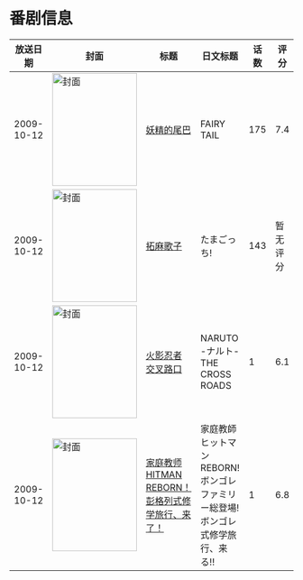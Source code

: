 # 番剧信息

|放送日期|封面|标题|日文标题|话数|评分|评分人数|
|---|---|---|---|---|---|---|
|2009-10-12|<img src="//lain.bgm.tv/pic/cover/c/33/9a/2609_3ak4F.jpg" alt="封面" style="width:150px;height:200px;object-fit:cover;">|[妖精的尾巴](https://bangumi.tv/subject/2609)|FAIRY TAIL|175|7.4|4034人评分|
|2009-10-12|<img src="//lain.bgm.tv/pic/cover/c/f9/9b/84054_jFrjJ.jpg" alt="封面" style="width:150px;height:200px;object-fit:cover;">|[拓麻歌子](https://bangumi.tv/subject/3644)|たまごっち!|143|暂无评分|少于10人评分|
|2009-10-12|<img src="//lain.bgm.tv/pic/cover/c/af/d5/235203_imI1u.jpg" alt="封面" style="width:150px;height:200px;object-fit:cover;">|[火影忍者 交叉路口](https://bangumi.tv/subject/235203)|NARUTO -ナルト- THE CROSS ROADS|1|6.1|32人评分|
|2009-10-12|<img src="//lain.bgm.tv/pic/cover/c/60/1c/18576_EAiTA.jpg" alt="封面" style="width:150px;height:200px;object-fit:cover;">|[家庭教师HITMAN REBORN！彭格列式修学旅行、来了！](https://bangumi.tv/subject/18576)|家庭教師ヒットマンREBORN! ボンゴレファミリー総登場! ボンゴレ式修学旅行、来る!!|1|6.8|380人评分|
